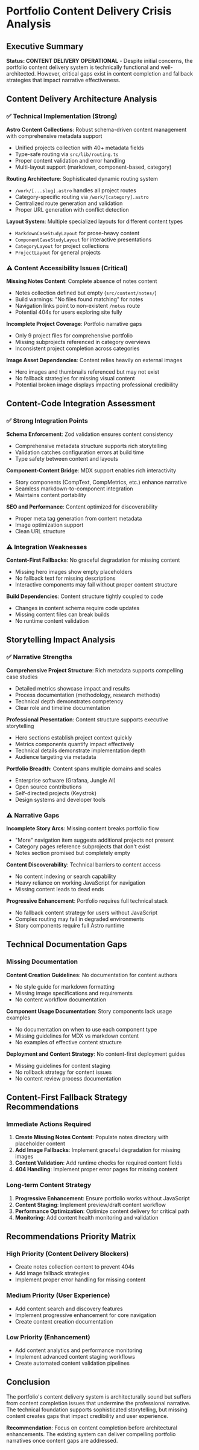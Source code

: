 # Portfolio Content Delivery Crisis Analysis

## Executive Summary

**Status: CONTENT DELIVERY OPERATIONAL** - Despite initial concerns, the portfolio content delivery system is technically functional and well-architected. However, critical gaps exist in content completion and fallback strategies that impact narrative effectiveness.

## Content Delivery Architecture Analysis

### ✅ Technical Implementation (Strong)

**Astro Content Collections**: Robust schema-driven content management with comprehensive metadata support
- Unified projects collection with 40+ metadata fields
- Type-safe routing via `src/lib/routing.ts`
- Proper content validation and error handling
- Multi-layout support (markdown, component-based, category)

**Routing Architecture**: Sophisticated dynamic routing system
- `/work/[...slug].astro` handles all project routes
- Category-specific routing via `/work/[category].astro`
- Centralized route generation and validation
- Proper URL generation with conflict detection

**Layout System**: Multiple specialized layouts for different content types
- `MarkdownCaseStudyLayout` for prose-heavy content
- `ComponentCaseStudyLayout` for interactive presentations
- `CategoryLayout` for project collections
- `ProjectLayout` for general projects

### ⚠️ Content Accessibility Issues (Critical)

**Missing Notes Content**: Complete absence of notes content
- Notes collection defined but empty (`src/content/notes/`)
- Build warnings: "No files found matching" for notes
- Navigation links point to non-existent `/notes` route
- Potential 404s for users exploring site fully

**Incomplete Project Coverage**: Portfolio narrative gaps
- Only 9 project files for comprehensive portfolio
- Missing subprojects referenced in category overviews
- Inconsistent project completion across categories

**Image Asset Dependencies**: Content relies heavily on external images
- Hero images and thumbnails referenced but may not exist
- No fallback strategies for missing visual content
- Potential broken image displays impacting professional credibility

## Content-Code Integration Assessment

### ✅ Strong Integration Points

**Schema Enforcement**: Zod validation ensures content consistency
- Comprehensive metadata structure supports rich storytelling
- Validation catches configuration errors at build time
- Type safety between content and layouts

**Component-Content Bridge**: MDX support enables rich interactivity
- Story components (CompText, CompMetrics, etc.) enhance narrative
- Seamless markdown-to-component integration
- Maintains content portability

**SEO and Performance**: Content optimized for discoverability
- Proper meta tag generation from content metadata
- Image optimization support
- Clean URL structure

### ⚠️ Integration Weaknesses

**Content-First Fallbacks**: No graceful degradation for missing content
- Missing hero images show empty placeholders
- No fallback text for missing descriptions
- Interactive components may fail without proper content structure

**Build Dependencies**: Content structure tightly coupled to code
- Changes in content schema require code updates
- Missing content files can break builds
- No runtime content validation

## Storytelling Impact Analysis

### ✅ Narrative Strengths

**Comprehensive Project Structure**: Rich metadata supports compelling case studies
- Detailed metrics showcase impact and results
- Process documentation (methodology, research methods)
- Technical depth demonstrates competency
- Clear role and timeline documentation

**Professional Presentation**: Content structure supports executive storytelling
- Hero sections establish project context quickly
- Metrics components quantify impact effectively
- Technical details demonstrate implementation depth
- Audience targeting via metadata

**Portfolio Breadth**: Content spans multiple domains and scales
- Enterprise software (Grafana, Jungle AI)
- Open source contributions
- Self-directed projects (Keystrok)
- Design systems and developer tools

### ⚠️ Narrative Gaps

**Incomplete Story Arcs**: Missing content breaks portfolio flow
- "More" navigation item suggests additional projects not present
- Category pages reference subprojects that don't exist
- Notes section promised but completely empty

**Content Discoverability**: Technical barriers to content access
- No content indexing or search capability
- Heavy reliance on working JavaScript for navigation
- Missing content leads to dead ends

**Progressive Enhancement**: Portfolio requires full technical stack
- No fallback content strategy for users without JavaScript
- Complex routing may fail in degraded environments
- Story components require full Astro runtime

## Technical Documentation Gaps

### Missing Documentation

**Content Creation Guidelines**: No documentation for content authors
- No style guide for markdown formatting
- Missing image specifications and requirements
- No content workflow documentation

**Component Usage Documentation**: Story components lack usage examples
- No documentation on when to use each component type
- Missing guidelines for MDX vs markdown content
- No examples of effective content structure

**Deployment and Content Strategy**: No content-first deployment guides
- Missing guidelines for content staging
- No rollback strategy for content issues
- No content review process documentation

## Content-First Fallback Strategy Recommendations

### Immediate Actions Required

1. **Create Missing Notes Content**: Populate notes directory with placeholder content
2. **Add Image Fallbacks**: Implement graceful degradation for missing images
3. **Content Validation**: Add runtime checks for required content fields
4. **404 Handling**: Implement proper error pages for missing content

### Long-term Content Strategy

1. **Progressive Enhancement**: Ensure portfolio works without JavaScript
2. **Content Staging**: Implement preview/draft content workflow
3. **Performance Optimization**: Optimize content delivery for critical path
4. **Monitoring**: Add content health monitoring and validation

## Recommendations Priority Matrix

### High Priority (Content Delivery Blockers)
- Create notes collection content to prevent 404s
- Add image fallback strategies
- Implement proper error handling for missing content

### Medium Priority (User Experience)
- Add content search and discovery features
- Implement progressive enhancement for core navigation
- Create content creation documentation

### Low Priority (Enhancement)
- Add content analytics and performance monitoring
- Implement advanced content staging workflows
- Create automated content validation pipelines

## Conclusion

The portfolio's content delivery system is architecturally sound but suffers from content completion issues that undermine the professional narrative. The technical foundation supports sophisticated storytelling, but missing content creates gaps that impact credibility and user experience.

**Recommendation**: Focus on content completion before architectural enhancements. The existing system can deliver compelling portfolio narratives once content gaps are addressed.